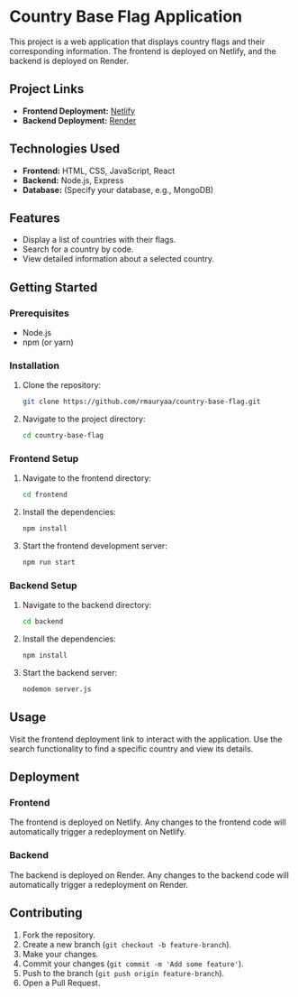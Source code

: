 # Country Base Flag Application

This project is a web application that displays country flags and their corresponding information. The frontend is deployed on Netlify, and the backend is deployed on Render.

## Project Links

- **Frontend Deployment:** [Netlify](https://country-base-flag.netlify.app/)
- **Backend Deployment:** [Render](https://country-base-flag.onrender.com/)

## Technologies Used

- **Frontend:** HTML, CSS, JavaScript, React
- **Backend:** Node.js, Express
- **Database:** (Specify your database, e.g., MongoDB)

## Features

- Display a list of countries with their flags.
- Search for a country by code.
- View detailed information about a selected country.

## Getting Started

### Prerequisites

- Node.js
- npm (or yarn)

### Installation

1. Clone the repository:

   ```bash
   git clone https://github.com/rmauryaa/country-base-flag.git
   ```

2. Navigate to the project directory:

   ```bash
   cd country-base-flag
   ```

### Frontend Setup

1. Navigate to the frontend directory:

   ```bash
   cd frontend
   ```

2. Install the dependencies:

   ```bash
   npm install
   ```

3. Start the frontend development server:

   ```bash
   npm run start
   ```

### Backend Setup

1. Navigate to the backend directory:

   ```bash
   cd backend
   ```

2. Install the dependencies:

   ```bash
   npm install
   ```

3. Start the backend server:

   ```bash
   nodemon server.js
   ```

## Usage

Visit the frontend deployment link to interact with the application. Use the search functionality to find a specific country and view its details.

## Deployment

### Frontend

The frontend is deployed on Netlify. Any changes to the frontend code will automatically trigger a redeployment on Netlify.

### Backend

The backend is deployed on Render. Any changes to the backend code will automatically trigger a redeployment on Render.

## Contributing

1. Fork the repository.
2. Create a new branch (`git checkout -b feature-branch`).
3. Make your changes.
4. Commit your changes (`git commit -m 'Add some feature'`).
5. Push to the branch (`git push origin feature-branch`).
6. Open a Pull Request.
